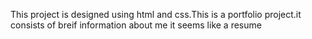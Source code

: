 This project is designed using html and css.This is a portfolio project.it consists of breif information about me it seems like a resume
